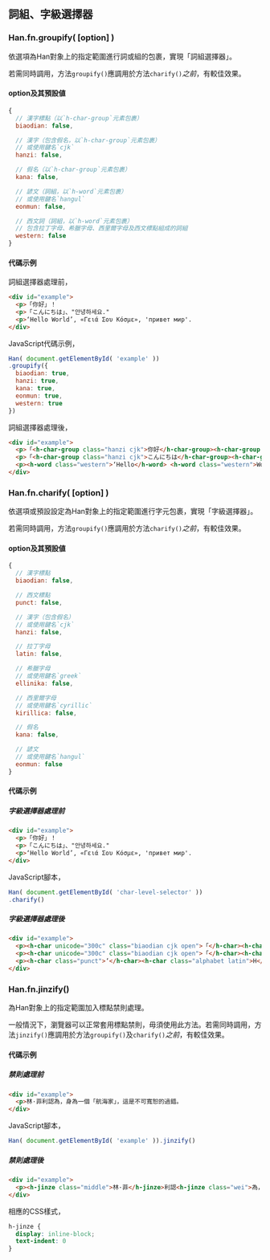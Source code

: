 
<section class='self-contained'>

 詞組、字級選擇器 <!-- #selector -->
---------------

### Han.fn.groupify( [option] ) <!-- #groupify -->
依選項為Han對象上的指定範圍進行詞或組的包裹，實現「詞組選擇器」。

<div class='info note'>

若需同時調用，方法`groupify()`應調用於方法`charify()`*之前*，有較佳效果。
</div>

#### option及其預設値 <!-- #charify-option -->
```javascript
{
  // 漢字標點（以`h-char-group`元素包裹）
  biaodian: false,

  // 漢字（包含假名，以`h-char-group`元素包裹）
  // 或使用鍵名`cjk`
  hanzi: false,

  // 假名（以`h-char-group`元素包裹）
  kana: false,

  // 諺文（詞組，以`h-word`元素包裹）
  // 或使用鍵名`hangul`
  eonmun: false,

  // 西文詞（詞組，以`h-word`元素包裹）
  // 包含拉丁字母、希臘字母、西里爾字母及西文標點組成的詞組
  western: false
}
```

#### 代碼示例
詞組選擇器處理前，
```html
<div id="example">
  <p>「你好」！
  <p>「こんにちは」、"안녕하세요."
  <p>‘Hello World’, «Γειά Σου Κόσμε», 'привет мир'.
</div>
```

JavaScript代碼示例，

```javascript
Han( document.getElementById( 'example' ))
.groupify({
  biaodian: true,
  hanzi: true,
  kana: true,
  eonmun: true,
  western: true
})
```

詞組選擇器處理後，
```html
<div id="example">
  <p>「<h-char-group class="hanzi cjk">你好</h-char-group><h-char-group class="biaodian cjk">」！</h-char-group>
  <p>「<h-char-group class="hanzi cjk">こんにちは</h-char-group><h-char-group class="biaodian cjk">」、</h-char-group><h-word class="eonmun hangul">"안녕하세요."</h-word></p>
  <p><h-word class="western">‘Hello</h-word> <h-word class="western">World’,</h-word> <h-word class="western">«Γειά</h-word> <h-word class="western">Σου</h-word> <h-word class="western">Κόσμε»,</h-word> <h-word class="western">'привет</h-word> <h-word class="western">мир'</h-word></p>
</div>
```

### Han.fn.charify( [option] ) <!-- #charify -->
依選項或預設設定為Han對象上的指定範圍進行字元包裹，實現「字級選擇器」。

<div class='info note'>

若需同時調用，方法`groupify()`應調用於方法`charify()`*之前*，有較佳效果。
</div>

#### option及其預設値 <!-- #charify-option -->
```javascript
{
  // 漢字標點
  biaodian: false,

  // 西文標點
  punct: false,

  // 漢字（包含假名）
  // 或使用鍵名`cjk`
  hanzi: false,

  // 拉丁字母
  latin: false,

  // 希臘字母 
  // 或使用鍵名`greek`
  ellinika: false,

  // 西里爾字母
  // 或使用鍵名`cyrillic`
  kirillica: false,

  // 假名
  kana: false,

  // 諺文
  // 或使用鍵名`hangul`
  eonmun: false
}
```

#### 代碼示例
##### 字級選擇器處理前
```html
<div id="example">
  <p>「你好」！
  <p>「こんにちは」、"안녕하세요."
  <p>‘Hello World’, «Γειά Σου Κόσμε», 'привет мир'.
</div>
```

JavaScript腳本，
```javascript
Han( document.getElementById( 'char-level-selector' ))
.charify()
```

##### 字級選擇器處理後
```html
<div id="example">
  <p><h-char unicode="300c" class="biaodian cjk open">「</h-char><h-char class="hanzi cjk">你</h-char><h-char class="hanzi cjk">好</h-char><h-char unicode="300d" class="biaodian cjk close end">」</h-char><h-char unicode="ff0c" class="biaodian cjk end">！</h-char>
  <p><h-char unicode="300c" class="biaodian cjk open">「</h-char><h-char class="hanzi cjk">こ</h-char><h-char class="hanzi cjk">ん</h-char><h-char class="hanzi cjk">に</h-char><h-char class="hanzi cjk">ち</h-char><h-char class="hanzi cjk">は</h-char><h-char unicode="300d" class="biaodian cjk close end">」</h-char><h-char unicode="3001" class="biaodian cjk end">、</h-char><h-char class="punct">"</h-char><h-char class="eonmun hangul">안</h-char><h-char class="eonmun hangul">녕</h-char><h-char class="eonmun hangul">하</h-char><h-char class="eonmun hangul">세</h-char><h-char class="eonmun hangul">요</h-char><h-char class="punct">.</h-char><h-char class="punct">"</h-char></p>
  <p><h-char class="punct">‘</h-char><h-char class="alphabet latin">H</h-char><h-char class="alphabet latin">e</h-char><h-char class="alphabet latin">l</h-char><h-char class="alphabet latin">l</h-char><h-char class="alphabet latin">o</h-char> <h-char class="alphabet latin">W</h-char><h-char class="alphabet latin">o</h-char><h-char class="alphabet latin">r</h-char><h-char class="alphabet latin">l</h-char><h-char class="alphabet latin">d</h-char><h-char class="punct">’</h-char><h-char class="punct">,</h-char> <h-char class="punct">«</h-char><h-char class="alphabet ellinika greek">Γ</h-char><h-char class="alphabet ellinika greek">ει</h-char><h-char class="alphabet ellinika greek">ά</h-char> <h-char class="alphabet ellinika greek">Σ</h-char><h-char class="alphabet ellinika greek">ο</h-char><h-char class="alphabet ellinika greek">υ</h-char> <h-char class="alphabet ellinika greek">Κ</h-char><h-char class="alphabet ellinika greek">ό</h-char><h-char class="alphabet ellinika greek">σ</h-char><h-char class="alphabet ellinika greek">μ</h-char><h-char class="alphabet ellinika greek">ε</h-char><h-char class="punct">»</h-char><h-char class="punct">,</h-char> <h-char class="punct">'</h-char><h-char class="alphabet kirillica cyrillic">п</h-char><h-char class="alphabet kirillica cyrillic">р</h-char><h-char class="alphabet kirillica cyrillic">и</h-char><h-char class="alphabet kirillica cyrillic">в</h-char><h-char class="alphabet kirillica cyrillic">е</h-char><h-char class="alphabet kirillica cyrillic">т</h-char> <h-char class="alphabet kirillica cyrillic">м</h-char><h-char class="alphabet kirillica cyrillic">и</h-char><h-char class="alphabet kirillica cyrillic">р</h-char><h-char class="punct">'</h-char><h-char class="punct">.</h-char></p>
</div>
```

### Han.fn.jinzify() <!-- #jinzify -->
為Han對象上的指定範圍加入標點禁則處理。

<div class='info note'>

一般情況下，瀏覽器可以正常套用標點禁則，毋須使用此方法。若需同時調用，方法`jinzify()`應調用於方法`groupify()`及`charify()`*之前*，有較佳效果。
</div>

#### 代碼示例
##### 禁則處理前
```html
<div id="example">
  <p>林·菲利認為，身為一個「航海家」，這是不可寬恕的過錯。
</div>
```

JavaScript腳本，
```javascript
Han( document.getElementById( 'example' )).jinzify()
```

##### 禁則處理後
```html
<div id="example">
  <p><h-jinze class="middle">林·菲</h-jinze>利認<h-jinze class="wei">為，</h-jinze>身為一個<h-jinze class="tou">「航</h-jinze>海<h-jinze class="wei">家」，</h-jinze>這是不可寬恕的過<h-jinze class="wei">錯。</h-jinze></p>
</div>
```

相應的CSS樣式，

```css
h-jinze {
  display: inline-block;
  text-indent: 0
}
```

</section>
